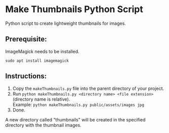 # Make Thumbnails Python Script
Python script to create lightweight thumbnails for images.

## Prerequisite:
ImageMagick needs to be installed.

```sudo apt install imagemagick```

## Instructions:
1. Copy the ```makeThumbnails.py``` file into the parent directory of your project.
2. Run ```python makeThumbnails.py <directory name> <file extension>``` (directory name is relative).  
Example: ```python makeThumbnails.py public/assets/images jpg```
3. Done.
  
A new directory called "thumbnails" will be created in the specified directory with the thumbnail images.
